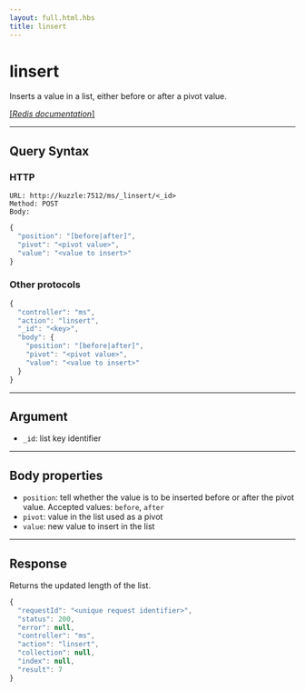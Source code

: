 ```yaml
---
layout: full.html.hbs
title: linsert
---
```


# linsert

<SinceBadge version="1.0.0" />

Inserts a value in a list, either before or after a pivot value.

[[_Redis documentation_]](https://redis.io/commands/linsert)

---

## Query Syntax

### HTTP

```http
URL: http://kuzzle:7512/ms/_linsert/<_id>
Method: POST
Body:
```

```js
{
  "position": "[before|after]",
  "pivot": "<pivot value>",
  "value": "<value to insert>"
}
```

### Other protocols

```js
{
  "controller": "ms",
  "action": "linsert",
  "_id": "<key>",
  "body": {
    "position": "[before|after]",
    "pivot": "<pivot value>",
    "value": "<value to insert>"
  }
}
```

---

## Argument

- `_id`: list key identifier

---

## Body properties

- `position`: tell whether the value is to be inserted before or after the pivot value. Accepted values: `before`, `after`
- `pivot`: value in the list used as a pivot
- `value`: new value to insert in the list

---

## Response

Returns the updated length of the list.

```javascript
{
  "requestId": "<unique request identifier>",
  "status": 200,
  "error": null,
  "controller": "ms",
  "action": "linsert",
  "collection": null,
  "index": null,
  "result": 7
}
```
